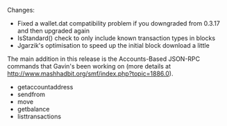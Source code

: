 Changes:
* Fixed a wallet.dat compatibility problem if you downgraded from 0.3.17 and then upgraded again
* IsStandard() check to only include known transaction types in blocks
* Jgarzik's optimisation to speed up the initial block download a little

The main addition in this release is the Accounts-Based JSON-RPC commands that Gavin's been working on (more details at http://www.mashhadbit.org/smf/index.php?topic=1886.0).  
* getaccountaddress
* sendfrom
* move
* getbalance
* listtransactions
